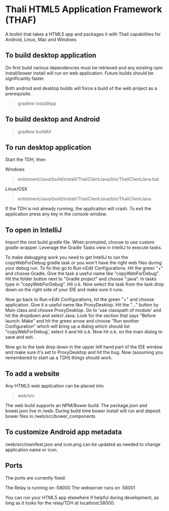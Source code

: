 Thali HTML5 Application Framework (THAF)
========================================

A toolkit that takes a HTML5 app and packages it with Thali capabilities for Android, Linux, Mac and Windows

To build desktop application
----------------------------
On first build various dependencies must be retrieved and any existing npm install/bower install will run on web application.  Future builds should be significantly faster.

Both android and desktop builds will force a build of the web project as a prerequisite.

>gradlew installApp

To build desktop and Android
----------------------------
>gradlew buildAll

To run desktop application
--------------------------
Start the TDH, then

Windows
>enlistment/Java/build/install/ThaliClientJava/bin/ThaliClientJava.bat

Linux/OSX
>enlistment/Java/build/install/ThaliClientJava/bin/ThaliClientJava

If the TDH is not already running, the application will crash.  To exit the application press any key in the console window.

To open in IntelliJ
-------------------
Import the root build.gradle file.  When prompted, choose to use custom gradle wrapper.  Leverage the Gradle Tasks view in IntelliJ to execute tasks.

To make debugging work you need to get IntelliJ to run the copyWebForDebug gradle task or you won't have the right web files during your debug run. To fix this go to Run->Edit Configurations. Hit the green "+" and choose Gradle. Give the task a useful name like "copyWebForDebug". Hit the folder button next to "Gradle project" and choose ":java". In tasks type in "copyWebForDebug". Hit o.k. Now select the task from the task drop down on the right side of your IDE and make sure it runs.

Now go back to Run->Edit Configurations, hit the green "+" and choose application. Give it a useful name like ProxyDesktop. Hit the "..." button by Main class and choose ProxyDesktop. Go to 'use classpath of module' and hit the dropdown and select Java. Look for the section that says "Before launch: Make" and hit the green arrow and choose "Run another Configuration" which will bring up a dialog which should list "copyWebForDebug', select it and hit o.k. Now hit o.k. on the main dialog to save and exit.

Now go to the task drop down in the upper left hand part of the IDE window and make sure it's set to ProxyDesktop and hit the bug. Now (assuming you remembered to start up a TDH) things should work.

To add a website
----------------
Any HTML5 web application can be placed into 
>web/src

The web build supports an NPM/Bower build.  The package.json and bower.json live in /web.  During build time bower install will run and deposit bower files in /web/src/bower_components

To customize Android app metadata
---------------------------------
/web/src/manifest.json and icon.png can be updated as needed to change application name or icon.

Ports
-----
The ports are currently fixed.  

The Relay is running on :58000
The webserver runs on :58001

You can run your HTML5 app elsewhere if helpful during development, as long as it looks for the relay/TDH at localhost:58000.
